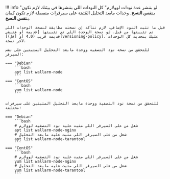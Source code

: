 !!! info "لو بتنشر عدة نودات لوولارم"
    كل النودات اللي بتنشرها في بيئتك لازم تكون بـ**نفس النسخ**. وحدات مابعد التحليل المُثبتة على سيرفرات منفصلة لازم تكون كمان بـ**نفس النسخ**.

    قبل ما تثبت النود الإضافي، لازم تتأكد إن نسخته مطابقة لنسخة الوحدات اللي تم تثبيتها من قبل. لو نسخة الوحدة اللي تم تثبيتها [قديمة أو هتبقى قديمة قريب (4.0 أو أقل)][versioning-policy]، عليك بتحديث كل الوحدات لآخر نسخة.

    للتحقق من نسخة نود التصفية ووحدة مابعد التحليل المثبتين على نفس السيرفر:

    === "Debian"
        ```bash
        apt list wallarm-node
        ```
    === "CentOS"
        ```bash
        yum list wallarm-node
        ```

    للتحقق من نسخة نود التصفية ووحدة مابعد التحليل المثبتين على سيرفرات مختلفة:

    === "Debian"
        ```bash
        # شغل من على السيرفر اللي مثبت عليه نود التصفية لوولارم
        apt list wallarm-node-nginx
        # شغل من على السيرفر اللي مثبت عليه مابعد التحليل
        apt list wallarm-node-tarantool
        ```
    === "CentOS"
        ```bash
        # شغل من على السيرفر اللي مثبت عليه نود التصفية لوولارم
        yum list wallarm-node-nginx
        # شغل من على السيرفر اللي مثبت عليه مابعد التحليل
        yum list wallarm-node-tarantool
        ```